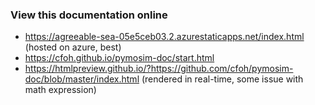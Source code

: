 ### View this documentation online

- https://agreeable-sea-05e5ceb03.2.azurestaticapps.net/index.html (hosted on azure, best)
- https://cfoh.github.io/pymosim-doc/start.html
- https://htmlpreview.github.io/?https://github.com/cfoh/pymosim-doc/blob/master/index.html (rendered in real-time, some issue with math expression)

